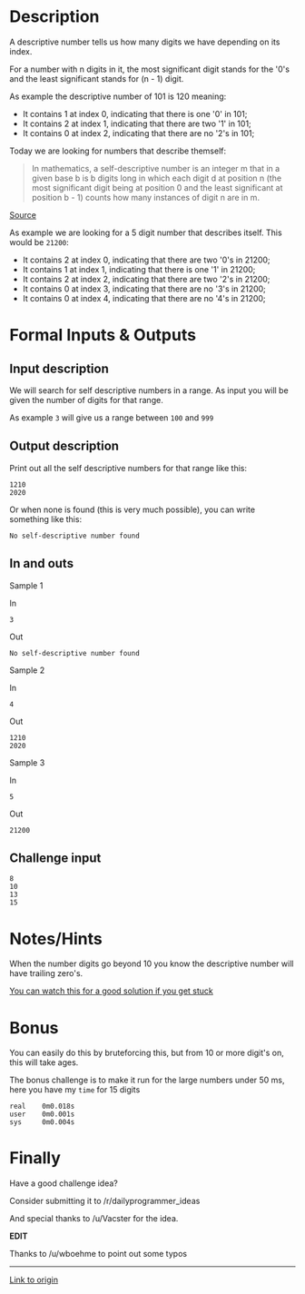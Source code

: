# Description

A descriptive number tells us how many digits we have depending on its index.

For a number with n digits in it, the most significant digit stands for the '0's and the least significant stands for (n - 1) digit.

As example the descriptive number of 101 is 120 meaning:

 * It contains 1 at index 0, indicating that there is one '0' in 101;
 * It contains 2 at index 1, indicating that there are two '1' in 101;
 * It contains 0 at index 2, indicating that there are no '2's in 101;

Today we are looking for numbers that describe themself:

>In mathematics, a self-descriptive number is an integer m that in a given base b is b digits long in which each digit d at position n (the most significant digit being at position 0 and the least significant at position b - 1) counts how many instances of digit n are in m.

[Source](https://en.wikipedia.org/wiki/Self-descriptive_number)

As example we are looking for a 5 digit number that describes itself. This would be `21200`:

 * It contains 2 at index 0, indicating that there are two '0's in 21200;
 * It contains 1 at index 1, indicating that there is one '1' in 21200;
 * It contains 2 at index 2, indicating that there are two '2's in 21200;
 * It contains 0 at index 3, indicating that there are no '3's in 21200;
 * It contains 0 at index 4, indicating that there are no '4's in 21200;

# Formal Inputs & Outputs

## Input description

We will search for self descriptive numbers in a range.
As input you will be given the number of digits for that range.

As example `3` will give us a range between `100` and `999`

## Output description

Print out all the self descriptive numbers for that range like this:

    1210
    2020

Or when none is found (this is very much possible), you can write something like this:

    No self-descriptive number found


## In and outs

Sample 1

In

    3

Out

    No self-descriptive number found

Sample 2

In

    4

Out

    1210
    2020

Sample 3

In

    5

Out

    21200


## Challenge input
    
    8
    10
    13
    15

# Notes/Hints
When the number digits go beyond 10 you know the descriptive number will have trailing zero's.

[You can watch this for a good solution if you get stuck](https://www.youtube.com/watch?v=1GKfEDvhWdY)

# Bonus

You can easily do this by bruteforcing this, but from 10 or more digit's on, this will take ages.

The bonus challenge is to make it run for the large numbers under 50 ms, here you have my `time` for 15 digits

    real    0m0.018s
    user    0m0.001s
    sys     0m0.004s

# Finally

Have a good challenge idea?

Consider submitting it to /r/dailyprogrammer_ideas

And special thanks to /u/Vacster for the idea.

**EDIT**

Thanks to /u/wboehme to point out some typos

---

[Link to origin](https://www.reddit.com/r/dailyprogrammer/41tdzy)